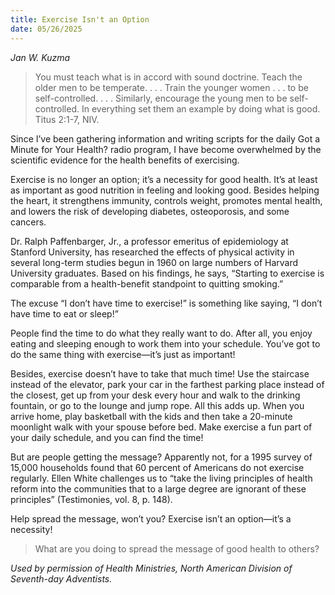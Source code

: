 ```yaml
---
title: Exercise Isn't an Option
date: 05/26/2025
---
```


_Jan W. Kuzma_

> <p></p>
> You must teach what is in accord with sound doctrine. Teach the older men to be temperate. . . . Train the younger women . . . to be self-controlled. . . . Similarly, encourage the young men to be self-controlled. In everything set them an example by doing what is good. Titus 2:1-7, NIV.

Since I’ve been gathering information and writing scripts for the daily Got a Minute for Your Health? radio program, I have become overwhelmed by the scientific evidence for the health benefits of exercising.

Exercise is no longer an option; it’s a necessity for good health. It’s at least as important as good nutrition in feeling and looking good. Besides helping the heart, it strengthens immunity, controls weight, promotes mental health, and lowers the risk of developing diabetes, osteoporosis, and some cancers.

Dr. Ralph Paffenbarger, Jr., a professor emeritus of epidemiology at Stanford University, has researched the effects of physical activity in several long-term studies begun in 1960 on large numbers of Harvard University graduates. Based on his findings, he says, “Starting to exercise is comparable from a health-benefit standpoint to quitting smoking.”

The excuse “I don’t have time to exercise!” is something like saying, “I don’t have time to eat or sleep!”

People find the time to do what they really want to do. After all, you enjoy eating and sleeping enough to work them into your schedule. You’ve got to do the same thing with exercise—it’s just as important!

Besides, exercise doesn’t have to take that much time! Use the staircase instead of the elevator, park your car in the farthest parking place instead of the closest, get up from your desk every hour and walk to the drinking fountain, or go to the lounge and jump rope. All this adds up. When you arrive home, play basketball with the kids and then take a 20-minute moonlight walk with your spouse before bed. Make exercise a fun part of your daily schedule, and you can find the time!

But are people getting the message? Apparently not, for a 1995 survey of 15,000 households found that 60 percent of Americans do not exercise regularly. Ellen White challenges us to “take the living principles of health reform into the communities that to a large degree are ignorant of these principles” (Testimonies, vol. 8, p. 148).

Help spread the message, won’t you? Exercise isn’t an option—it’s a necessity!

> <callout></callout>
> What are you doing to spread the message of good health to others?

_Used by permission of Health Ministries, North American Division of Seventh-day Adventists._